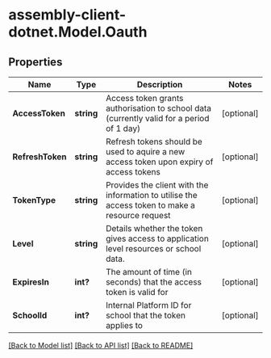 # assembly-client-dotnet.Model.Oauth
## Properties

Name | Type | Description | Notes
------------ | ------------- | ------------- | -------------
**AccessToken** | **string** | Access token grants authorisation to school data (currently valid for a period of 1 day) | [optional] 
**RefreshToken** | **string** | Refresh tokens should be used to aquire a new access token upon expiry of access tokens | [optional] 
**TokenType** | **string** | Provides the client with the information to utilise the access token to make a resource request | [optional] 
**Level** | **string** | Details whether the token gives access to application level resources or school data. | [optional] 
**ExpiresIn** | **int?** | The amount of time (in seconds) that the access token is valid for | [optional] 
**SchoolId** | **int?** | Internal Platform ID for school that the token applies to | [optional] 

[[Back to Model list]](../README.md#documentation-for-models) [[Back to API list]](../README.md#documentation-for-api-endpoints) [[Back to README]](../README.md)

